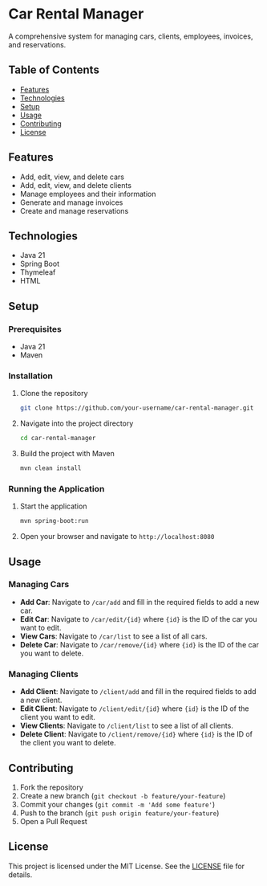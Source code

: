 # Car Rental Manager

A comprehensive system for managing cars, clients, employees, invoices, and reservations.

## Table of Contents
- [Features](#features)
- [Technologies](#technologies)
- [Setup](#setup)
- [Usage](#usage)
- [Contributing](#contributing)
- [License](#license)

## Features
- Add, edit, view, and delete cars
- Add, edit, view, and delete clients
- Manage employees and their information
- Generate and manage invoices
- Create and manage reservations

## Technologies
- Java 21
- Spring Boot
- Thymeleaf
- HTML

## Setup

### Prerequisites
- Java 21
- Maven

### Installation
1. Clone the repository
    ```bash
    git clone https://github.com/your-username/car-rental-manager.git
    ```
2. Navigate into the project directory
    ```bash
    cd car-rental-manager
    ```
3. Build the project with Maven
    ```bash
    mvn clean install
    ```

### Running the Application
1. Start the application
    ```bash
    mvn spring-boot:run
    ```
2. Open your browser and navigate to `http://localhost:8080`

## Usage

### Managing Cars
- **Add Car**: Navigate to `/car/add` and fill in the required fields to add a new car.
- **Edit Car**: Navigate to `/car/edit/{id}` where `{id}` is the ID of the car you want to edit.
- **View Cars**: Navigate to `/car/list` to see a list of all cars.
- **Delete Car**: Navigate to `/car/remove/{id}` where `{id}` is the ID of the car you want to delete.

### Managing Clients
- **Add Client**: Navigate to `/client/add` and fill in the required fields to add a new client.
- **Edit Client**: Navigate to `/client/edit/{id}` where `{id}` is the ID of the client you want to edit.
- **View Clients**: Navigate to `/client/list` to see a list of all clients.
- **Delete Client**: Navigate to `/client/remove/{id}` where `{id}` is the ID of the client you want to delete.

## Contributing
1. Fork the repository
2. Create a new branch (`git checkout -b feature/your-feature`)
3. Commit your changes (`git commit -m 'Add some feature'`)
4. Push to the branch (`git push origin feature/your-feature`)
5. Open a Pull Request

## License
This project is licensed under the MIT License. See the [LICENSE](LICENSE) file for details.
